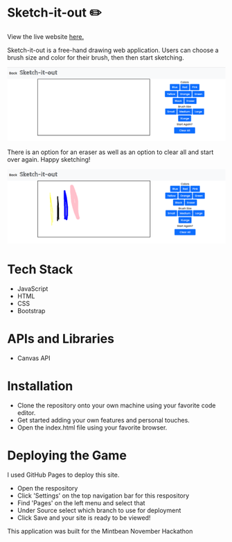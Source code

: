 # Sketch-it-out ✏️

View the live website [here.](https://aausen.github.io/sketch-it-out/)

Sketch-it-out is a free-hand drawing web application. Users can choose a brush size 
and color for their brush, then then start sketching. 

<img src="img/blank.PNG" alt="blank canvas">

There is an option for an eraser as well as an option to clear all and start over again. Happy sketching!

<img src="img/sample.PNG" alt="blank canvas">

# Tech Stack
- JavaScript
- HTML
- CSS
- Bootstrap

# APIs and Libraries
- Canvas API

# Installation

- Clone the repository onto your own machine using your favorite code editor.
- Get started adding your own features and personal touches.
- Open the index.html file using your favorite browser.

# Deploying the Game
 
 I used GitHub Pages to deploy this site. 
 - Open the respository 
 - Click 'Settings' on the top navigation bar for this respository
 - Find 'Pages' on the left menu and select that
 - Under Source select which branch to use for deployment
 - Click Save and your site is ready to be viewed!


 This application was built for the Mintbean November Hackathon